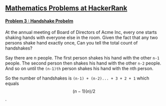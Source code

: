## [Mathematics Problems at HackerRank](https://www.hackerrank.com/domains/mathematics)

#### [Problem 3 : Handshake Probelm](https://www.hackerrank.com/challenges/handshake/problem)
At the annual meeting of Board of Directors of Acme Inc, every one starts shaking hands with everyone else in the room. Given the fact that any two persons shake hand exactly once, Can you tell the total count of handshakes?

Say there are n people. The first person shakes his hand with the other `n-1` people.
The second person then shakes his hand with the other `n-2` people.
And so on until the `(n-1)th` person shakes his hand with the nth person.

So the number of handshakes is `(n-1) + (n-2)... + 3 + 2 + 1` which equals $$(n-1)(n)/2$$.
